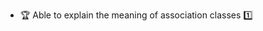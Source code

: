* <span id="outcome-associations-associationClasses-one">:trophy: Able to explain the meaning of association classes :one:</span>
